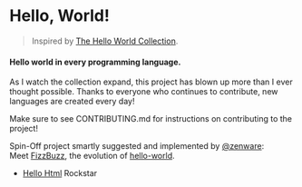 Hello, World!
=============

> Inspired by [The Hello World Collection](https://helloworldcollection.github.io/).

#### Hello world in every programming language.

As I watch the collection expand, this project has blown up more than I ever thought possible.
Thanks to everyone who continues to contribute, new languages are created every day!

Make sure to see CONTRIBUTING.md for instructions on contributing to the project!

Spin-Off project smartly suggested and implemented by [@zenware](https://github.com/zenware):  
Meet [FizzBuzz](https://github.com/zenware/FizzBuzz), the evolution of [hello-world](https://github.com/leachim6/hello-world).

* [Hello Html](e/elm.elm)
Rockstar